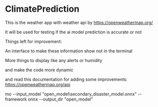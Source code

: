 # ClimatePrediction
This is the weather app with weather api by https://openweathermap.org/

It will be used for testing if the ai model prediction is accurate or not

Things left for improvement:

An interface to make these information show not in the terminal

More things to display like any alerts or humidity

and make the code more dynamic

and read this documentation for adding some improvements: https://openweathermap.org/api

mo --input_model "open_model\secondary_disaster_model.onnx" --framework onnx --output_dir "open_model"
